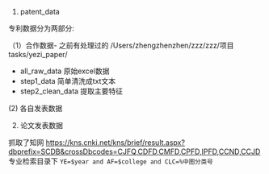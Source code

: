 

1. patent_data 

专利数据分为两部分:

（1）合作数据-
之前有处理过的
/Users/zhengzhenzhen/zzz/zzz/项目tasks/yezi_paper/

* all_raw_data 原始excel数据
* step1_data  简单清洗成txt文本
* step2_clean_data   提取主要特征 


(2) 各自发表数据


2. 论文发表数据


抓取了知网 https://kns.cnki.net/kns/brief/result.aspx?dbprefix=SCDB&crossDbcodes=CJFQ,CDFD,CMFD,CPFD,IPFD,CCND,CCJD
专业检索目录下 `YE=$year and AF=$college and CLC=%中图分类号`
